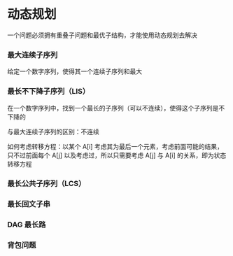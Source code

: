 # 动态规划

一个问题必须拥有重叠子问题和最优子结构，才能使用动态规划去解决

### 最大连续子序列

给定一个数字序列，使得其一个连续子序列和最大

### 最长不下降子序列（LIS）

在一个数字序列中，找到一个最长的子序列（可以不连续），使得这个子序列是不下降的

与最大连续子序列的区别：不连续

如何考虑转移方程：以某个 A[i] 考虑其为最后一个元素，考虑前面可能的结果，只不过前面每个 A[j] 以及考虑过，所以只需要考虑 A[j] 与 A[i] 的关系，即为状态转移方程

### 最长公共子序列（LCS）

### 最长回文子串

### DAG 最长路

### 背包问题